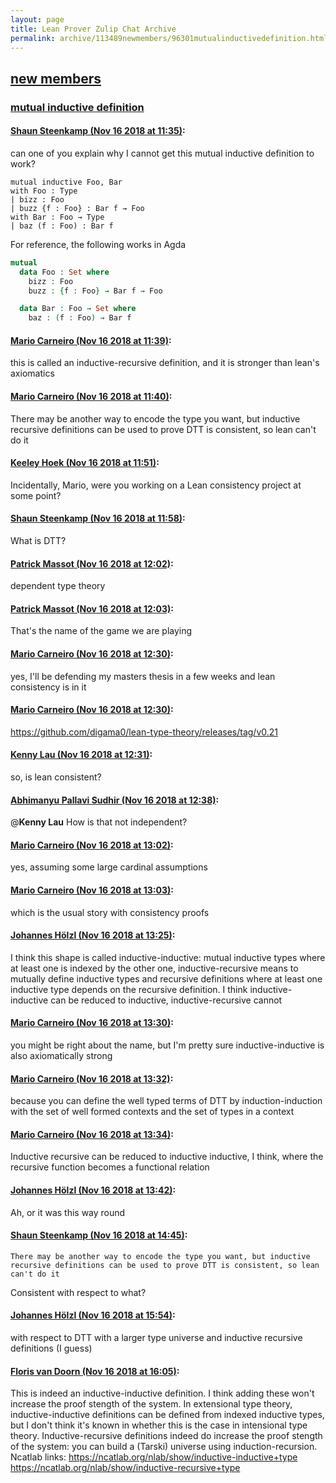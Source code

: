 ```yaml
---
layout: page
title: Lean Prover Zulip Chat Archive 
permalink: archive/113489newmembers/96301mutualinductivedefinition.html
---
```


## [new members](index.html)
### [mutual inductive definition](96301mutualinductivedefinition.html)

#### [Shaun Steenkamp (Nov 16 2018 at 11:35)](https://leanprover.zulipchat.com/#narrow/stream/113489-new%20members/topic/mutual%20inductive%20definition/near/147808981):
can one of you explain why I cannot get this mutual inductive definition to work?
```lean
mutual inductive Foo, Bar
with Foo : Type
| bizz : Foo
| buzz {f : Foo} : Bar f → Foo
with Bar : Foo → Type
| baz (f : Foo) : Bar f
```
For reference, the following works in Agda
```agda
mutual
  data Foo : Set where
    bizz : Foo
    buzz : {f : Foo} → Bar f → Foo

  data Bar : Foo → Set where
    baz : (f : Foo) → Bar f
```

#### [Mario Carneiro (Nov 16 2018 at 11:39)](https://leanprover.zulipchat.com/#narrow/stream/113489-new%20members/topic/mutual%20inductive%20definition/near/147809137):
this is called an inductive-recursive definition, and it is stronger than lean's axiomatics

#### [Mario Carneiro (Nov 16 2018 at 11:40)](https://leanprover.zulipchat.com/#narrow/stream/113489-new%20members/topic/mutual%20inductive%20definition/near/147809215):
There may be another way to encode the type you want, but inductive recursive definitions can be used to prove DTT is consistent, so lean can't do it

#### [Keeley Hoek (Nov 16 2018 at 11:51)](https://leanprover.zulipchat.com/#narrow/stream/113489-new%20members/topic/mutual%20inductive%20definition/near/147809656):
Incidentally, Mario, were you working on a Lean consistency project at some point?

#### [Shaun Steenkamp (Nov 16 2018 at 11:58)](https://leanprover.zulipchat.com/#narrow/stream/113489-new%20members/topic/mutual%20inductive%20definition/near/147809895):
What is DTT?

#### [Patrick Massot (Nov 16 2018 at 12:02)](https://leanprover.zulipchat.com/#narrow/stream/113489-new%20members/topic/mutual%20inductive%20definition/near/147810111):
dependent type theory

#### [Patrick Massot (Nov 16 2018 at 12:03)](https://leanprover.zulipchat.com/#narrow/stream/113489-new%20members/topic/mutual%20inductive%20definition/near/147810119):
That's the name of the game we are playing

#### [Mario Carneiro (Nov 16 2018 at 12:30)](https://leanprover.zulipchat.com/#narrow/stream/113489-new%20members/topic/mutual%20inductive%20definition/near/147811271):
yes, I'll be defending my masters thesis in a few weeks and lean consistency is in it

#### [Mario Carneiro (Nov 16 2018 at 12:30)](https://leanprover.zulipchat.com/#narrow/stream/113489-new%20members/topic/mutual%20inductive%20definition/near/147811346):
https://github.com/digama0/lean-type-theory/releases/tag/v0.21

#### [Kenny Lau (Nov 16 2018 at 12:31)](https://leanprover.zulipchat.com/#narrow/stream/113489-new%20members/topic/mutual%20inductive%20definition/near/147811386):
so, is lean consistent?

#### [Abhimanyu Pallavi Sudhir (Nov 16 2018 at 12:38)](https://leanprover.zulipchat.com/#narrow/stream/113489-new%20members/topic/mutual%20inductive%20definition/near/147811742):
@**Kenny Lau** How is that not independent?

#### [Mario Carneiro (Nov 16 2018 at 13:02)](https://leanprover.zulipchat.com/#narrow/stream/113489-new%20members/topic/mutual%20inductive%20definition/near/147812715):
yes, assuming some large cardinal assumptions

#### [Mario Carneiro (Nov 16 2018 at 13:03)](https://leanprover.zulipchat.com/#narrow/stream/113489-new%20members/topic/mutual%20inductive%20definition/near/147812723):
which is the usual story with consistency proofs

#### [Johannes Hölzl (Nov 16 2018 at 13:25)](https://leanprover.zulipchat.com/#narrow/stream/113489-new%20members/topic/mutual%20inductive%20definition/near/147813619):
I think this shape is called inductive-inductive: mutual inductive types where at least one is indexed by the other one, inductive-recursive means to mutually define inductive types and recursive definitions where at least one inductive type depends on the recursive definition.
I think inductive-inductive can be reduced to inductive, inductive-recursive cannot

#### [Mario Carneiro (Nov 16 2018 at 13:30)](https://leanprover.zulipchat.com/#narrow/stream/113489-new%20members/topic/mutual%20inductive%20definition/near/147813885):
you might be right about the name, but I'm pretty sure inductive-inductive is also axiomatically strong

#### [Mario Carneiro (Nov 16 2018 at 13:32)](https://leanprover.zulipchat.com/#narrow/stream/113489-new%20members/topic/mutual%20inductive%20definition/near/147813968):
because you can define the well typed terms of DTT by induction-induction with the set of well formed contexts and the set of types in a context

#### [Mario Carneiro (Nov 16 2018 at 13:34)](https://leanprover.zulipchat.com/#narrow/stream/113489-new%20members/topic/mutual%20inductive%20definition/near/147814054):
Inductive recursive can be reduced to inductive inductive, I think, where the recursive function becomes a functional relation

#### [Johannes Hölzl (Nov 16 2018 at 13:42)](https://leanprover.zulipchat.com/#narrow/stream/113489-new%20members/topic/mutual%20inductive%20definition/near/147814450):
Ah, or it was this way round

#### [Shaun Steenkamp (Nov 16 2018 at 14:45)](https://leanprover.zulipchat.com/#narrow/stream/113489-new%20members/topic/mutual%20inductive%20definition/near/147817435):
```quote
There may be another way to encode the type you want, but inductive recursive definitions can be used to prove DTT is consistent, so lean can't do it
```
 Consistent with respect to what?

#### [Johannes Hölzl (Nov 16 2018 at 15:54)](https://leanprover.zulipchat.com/#narrow/stream/113489-new%20members/topic/mutual%20inductive%20definition/near/147821293):
with respect to DTT with a larger type universe and inductive recursive definitions (I guess)

#### [Floris van Doorn (Nov 16 2018 at 16:05)](https://leanprover.zulipchat.com/#narrow/stream/113489-new%20members/topic/mutual%20inductive%20definition/near/147821961):
This is indeed an inductive-inductive definition. I think adding these won't increase the proof stength of the system. In extensional type theory, inductive-inductive definitions can be defined from indexed inductive types, but I don't think it's known in whether this is the case in intensional type theory.
Inductive-recursive definitions indeed do increase the proof stength of the system: you can build a (Tarski) universe using induction-recursion.
Ncatlab links:
https://ncatlab.org/nlab/show/inductive-inductive+type
https://ncatlab.org/nlab/show/inductive-recursive+type

